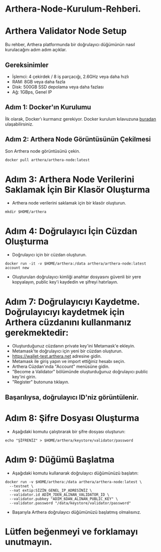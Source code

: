 # Arthera-Node-Kurulum-Rehberi.

# Arthera Validator Node Setup

Bu rehber, Arthera platformunda bir doğrulayıcı düğümünün nasıl kurulacağını adım adım açıklar.

## Gereksinimler

- İşlemci: 4 çekirdek / 8 iş parçacığı, 2.6GHz veya daha hızlı
- RAM: 8GB veya daha fazla
- Disk: 500GB SSD depolama veya daha fazlası
- Ağ: 1GBps, Genel IP

## Adım 1: Docker'ın Kurulumu

İlk olarak, Docker'ı kurmanız gerekiyor. Docker kurulum kılavuzuna [buradan](https://docs.docker.com/get-docker/) ulaşabilirsiniz.

## Adım 2: Arthera Node Görüntüsünün Çekilmesi

Son Arthera node görüntüsünü çekin.

```bash
docker pull arthera/arthera-node:latest
````

# Adım 3: Arthera Node Verilerini Saklamak İçin Bir Klasör Oluşturma

- Arthera node verilerini saklamak için bir klasör oluşturun.
````
mkdir $HOME/arthera
````

# Adım 4: Doğrulayıcı İçin Cüzdan Oluşturma
- Doğrulayıcı için bir cüzdan oluşturun.
````
docker run -it -v $HOME/arthera:/data arthera/arthera-node:latest account new
````
- Oluşturulan doğrulayıcı kimliği anahtar dosyasını güvenli bir yere kopyalayın, public key'i kaydedin ve şifreyi hatırlayın.

# Adım 7: Doğrulayıcıyı Kaydetme. Doğrulayıcıyı kaydetmek için Arthera cüzdanını kullanmanız gerekmektedir:

- Oluşturduğunuz cüzdanın private key'ini Metamask'e ekleyin.
- Metamask'te doğrulayıcı için yeni bir cüzdan oluşturun.
- https://wallet-test.arthera.net adresine gidin.
- Metamask ile giriş yapın ve import ettiğiniz hesabı seçin.
- Arthera Cüzdan'ında "Account" menüsüne gidin.
- "Become a Validator" bölümünde oluşturduğunuz doğrulayıcı public key'ini girin.
- "Register" butonuna tıklayın.

## Başarılıysa, doğrulayıcı ID'niz görüntülenir.

# Adım 8: Şifre Dosyası Oluşturma
- Aşağıdaki komutu çalıştırarak bir şifre dosyası oluşturun:
````
echo "ŞİFRENİZ" > $HOME/arthera/keystore/validator/password
````
# Adım 9: Düğümü Başlatma
- Aşağıdaki komutu kullanarak doğrulayıcı düğümünüzü başlatın:
````
docker run -v $HOME/arthera:/data arthera/arthera-node:latest \
  --testnet \
  --nat extip:SİZİN_GENEL_IP_ADRESİNİZ \
  --validator.id ADIM_7DEN_ALINAN_VALIDATOR_ID \
  --validator.pubkey "ADIM_6DAN_ALINAN_PUBLIC_KEY" \
  --validator.password "/data/keystore/validator/password"
````
- Başarıyla Arthera doğrulayıcı düğümünüzü başlatmış olmalısınız.

# Lütfen beğenmeyi ve forklamayı unutmayın.

